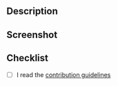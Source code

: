 ## Description

<!-- A short summary of your change. If you add a new extension or command, explain what it does. -->

## Screenshot

<!-- If you add a new extension or command, include a screenshot or better a screencast of how it works. -->

## Checklist

- [ ] I read the [contribution guidelines](contributing.md)